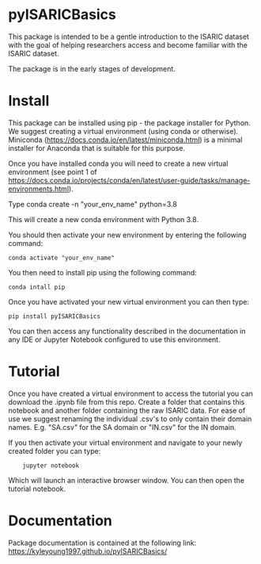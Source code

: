 # pyISARICBasics

This package is intended to be a gentle introduction to the ISARIC dataset with the goal of helping researchers access and become familiar with the ISARIC dataset. 

The package is in the early stages of development. 


# Install 
This package can be installed using pip - the package installer for Python. We suggest creating a virtual environment (using conda or otherwise). Miniconda (https://docs.conda.io/en/latest/miniconda.html) is a minimal installer for Anaconda that is suitable for this purpose. 

Once you have installed conda you will need to create a new virtual environment (see point 1 of https://docs.conda.io/projects/conda/en/latest/user-guide/tasks/manage-environments.html). 

Type 
	conda create -n "your_env_name" python=3.8
	
This will create a new conda environment with Python 3.8.

You should then activate your new environment by entering the following command: 

	conda activate "your_env_name" 
	
You then need to install pip using the following command: 
	
	conda intall pip

Once you have activated your new virtual environment you can then type: 
		
	pip install pyISARICBasics

You can then access any functionality described in the documentation in any IDE or Jupyter Notebook configured to use this environment. 

# Tutorial 
Once you have created a virtual environment to access the tutorial you can download the .ipynb file from this repo. Create a folder that contains this notebook and another folder containing the raw ISARIC data. For ease of use we suggest renaming the individual .csv's to only contain their domain names. E.g. "SA.csv" for the SA domain or "IN.csv" for the IN domain. 

If you then activate your virtual environment and navigate to your newly created folder you can type: 

		jupyter notebook
Which will launch an interactive browser window. You can then open the tutorial notebook. 

# Documentation 

Package documentation is contained at the following link: https://kyleyoung1997.github.io/pyISARICBasics/
